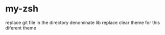 # my-zsh
replace git file in the directory denominate lib
replace clear theme for this diferent theme
